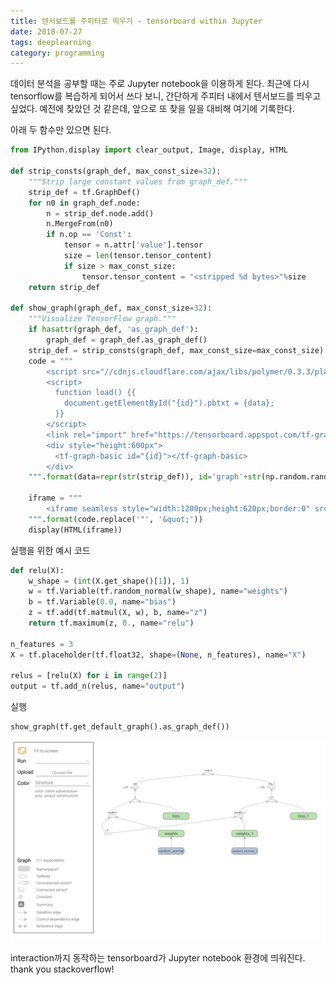 ```yaml
---
title: 텐서보드를 주피터로 띄우기 - tensorboard within Jupyter
date: 2018-07-27
tags: deeplearning
category: programming
---
```


데이터 분석을 공부할 때는 주로 Jupyter notebook을 이용하게 된다. 최근에 다시 tensorflow를 복습하게 되어서 쓰다 보니, 간단하게 주피터 내에서 텐서보드를 띄우고 싶었다. 예전에 찾았던 것 같은데, 앞으로 또 찾을 일을 대비해 여기에 기록한다.


아래 두 함수만 있으면 된다.

```python
from IPython.display import clear_output, Image, display, HTML

def strip_consts(graph_def, max_const_size=32):
    """Strip large constant values from graph_def."""
    strip_def = tf.GraphDef()
    for n0 in graph_def.node:
        n = strip_def.node.add()
        n.MergeFrom(n0)
        if n.op == 'Const':
            tensor = n.attr['value'].tensor
            size = len(tensor.tensor_content)
            if size > max_const_size:
                tensor.tensor_content = "<stripped %d bytes>"%size
    return strip_def

def show_graph(graph_def, max_const_size=32):
    """Visualize TensorFlow graph."""
    if hasattr(graph_def, 'as_graph_def'):
        graph_def = graph_def.as_graph_def()
    strip_def = strip_consts(graph_def, max_const_size=max_const_size)
    code = """
        <script src="//cdnjs.cloudflare.com/ajax/libs/polymer/0.3.3/platform.js"></script>
        <script>
          function load() {{
            document.getElementById("{id}").pbtxt = {data};
          }}
        </script>
        <link rel="import" href="https://tensorboard.appspot.com/tf-graph-basic.build.html" onload=load()>
        <div style="height:600px">
          <tf-graph-basic id="{id}"></tf-graph-basic>
        </div>
    """.format(data=repr(str(strip_def)), id='graph'+str(np.random.rand()))

    iframe = """
        <iframe seamless style="width:1200px;height:620px;border:0" srcdoc="{}"></iframe>
    """.format(code.replace('"', '&quot;'))
    display(HTML(iframe))
```

실행을 위한 예시 코드


```python
def relu(X):
    w_shape = (int(X.get_shape()[1]), 1)
    w = tf.Variable(tf.random_normal(w_shape), name="weights")
    b = tf.Variable(0.0, name="bias")
    z = tf.add(tf.matmul(X, w), b, name="z")
    return tf.maximum(z, 0., name="relu")

n_features = 3
X = tf.placeholder(tf.float32, shape=(None, n_features), name="X")

relus = [relu(X) for i in range(2)]
output = tf.add_n(relus, name="output")
```

실행


```python
show_graph(tf.get_default_graph().as_graph_def())
```

![img](/assets/img/tensorboard_on_jupyter.png)

interaction까지 동작하는 tensorboard가 Jupyter notebook 환경에 띄워진다. thank you stackoverflow!
